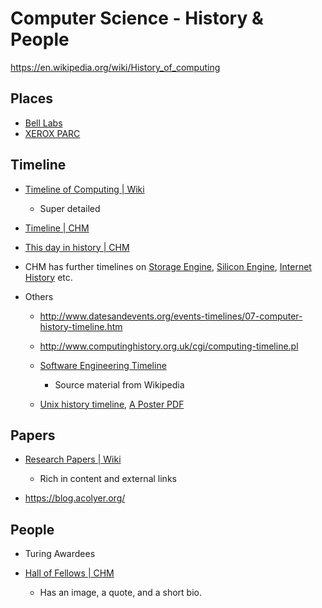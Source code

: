 
# Computer Science - History & People

https://en.wikipedia.org/wiki/History_of_computing

## Places

* [Bell Labs](https://en.wikipedia.org/wiki/Bell_Labs)
* [XEROX PARC](https://en.wikipedia.org/wiki/PARC_(company))

## Timeline

* [Timeline of Computing | Wiki](https://en.wikipedia.org/wiki/Timeline_of_computing)
    - Super detailed

* [Timeline | CHM](https://www.computerhistory.org/timeline/)
* [This day in history | CHM](https://www.computerhistory.org/tdih/january/1/)

* CHM has further timelines on [Storage Engine](https://www.computerhistory.org/storageengine/), [Silicon Engine](https://www.computerhistory.org/siliconengine/), [Internet History](https://www.computerhistory.org/internethistory/1960s/) etc.

* Others
    - http://www.datesandevents.org/events-timelines/07-computer-history-timeline.htm
    - http://www.computinghistory.org.uk/cgi/computing-timeline.pl

    - [Software Engineering Timeline](https://mixmastamyk.bitbucket.io/pro_soft_dev/sdlc_1_ovr.html#timeline)
        + Source material from Wikipedia

    - [Unix history timeline](http://www.unix.org/what_is_unix/history_timeline.html), [A Poster PDF](http://www.unix.org/Posters/download/unix_posterA3.pdf)


## Papers

* [Research Papers | Wiki](https://en.wikipedia.org/wiki/List_of_important_publications_in_computer_science)
    - Rich in content and external links

* https://blog.acolyer.org/


## People

* Turing Awardees

* [Hall of Fellows | CHM](https://www.computerhistory.org/fellowawards/hall/)
    - Has an image, a quote, and a short bio.
